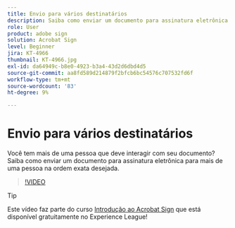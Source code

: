 ```yaml
---
title: Envio para vários destinatários
description: Saiba como enviar um documento para assinatura eletrônica para mais de uma pessoa na ordem exata desejada
role: User
product: adobe sign
solution: Acrobat Sign
level: Beginner
jira: KT-4966
thumbnail: KT-4966.jpg
exl-id: da64949c-b8e0-4923-b3a4-43d2d6dbd4d5
source-git-commit: aa8fd589d214879f2bfcb6bc54576c707532fd6f
workflow-type: tm+mt
source-wordcount: '83'
ht-degree: 9%

---
```


# Envio para vários destinatários

Você tem mais de uma pessoa que deve interagir com seu documento? Saiba como enviar um documento para assinatura eletrônica para mais de uma pessoa na ordem exata desejada.

>[!VIDEO](https://video.tv.adobe.com/v/341296?quality=12&learn=on&hidetitle=true)

>[!TIP]
>
>Este vídeo faz parte do curso [Introdução ao Acrobat Sign](https://experienceleague.adobe.com/?recommended=Sign-U-1-2020.1) que está disponível gratuitamente no Experience League!
